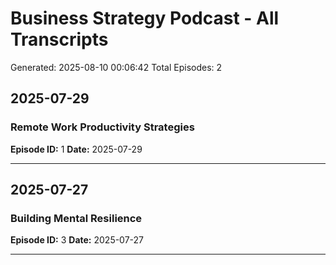 # Business Strategy Podcast - All Transcripts
Generated: 2025-08-10 00:06:42
Total Episodes: 2


## 2025-07-29

### Remote Work Productivity Strategies
**Episode ID:** 1
**Date:** 2025-07-29



---


## 2025-07-27

### Building Mental Resilience
**Episode ID:** 3
**Date:** 2025-07-27



---

